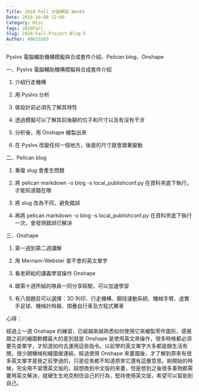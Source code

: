 ```yaml
---
Title: 2018 Fall 分組網誌 Week5
Date: 2018-10-08 12:00
Category: Misc
Tags: 2018Fall
Slug: 2018-Fall-Project-Blog-5
Author: 40623203
---
```


Pyslvs 電腦輔助機構模擬與合成套件介紹、Pelican blog、Onshape

<!-- PELICAN_END_SUMMARY -->

一、Pyslvs 電腦輔助機構模擬與合成套件介紹

1. 介紹行走機構

2. 用 Pyslvs 分析

3. 做設計前必須先了解其特性

4. 透過模擬可以了解其前後腳的位子和尺寸以及有沒有干涉

5. 分析後，用 Onshape 繪製出來

6. 在 Pyslvs 改變任何一個地方，後面的尺寸就會跟著變動

二、Pelican blog

1. 重複 slug 會產生問題

2. 將 pelican markdown -o blog -s local_publishconf.py 在資料夾底下執行，才能知道錯在哪

3. 將 slug 改為不同，避免錯誤

4. 再將 pelican markdown -o blog -s local_publishconf.py 在資料夾底下執行一次，會發現錯誤已解決

三、Onshape

1. 第一週到第二週講解

2. 用 Merriam-Webster 查不會的英文單字

3. 看老師給的講義學習操作 Onshape

4. 跟第十週所組的隊員一同分享經驗，可以加速學習

5. 有八個題目可以選擇：3D 列印、行走機構、鋼球運動系統、機械手臂、虛實手足球、機械計時器、摺疊自行車及方程式賽車

心得：

經過上一週 Onshape 的練習，已經越來越熟悉如何使用它來繪製零件圖形，感覺跟之前的繪圖軟體最大的差別就是 Onshape 是使用英文來操作，很多時候都必須要先查單字，才知道如何去運用這些指令。以前學的英文單字大多都是跟生活有關，很少跟機械和繪圖做連結，經過使用 Onshape 來畫圖後，才了解到原來有很多英文單字是我之前學過的，只是從來都不知道原來它還有這層意思。剛開始的時候，完全用不習慣英文版的，超想換到中文版的來畫，但是想到之後很多事物都需要用英文解決，就硬生生地克制住自己的行為，堅持使用英文版，希望可以幫助到自己。
